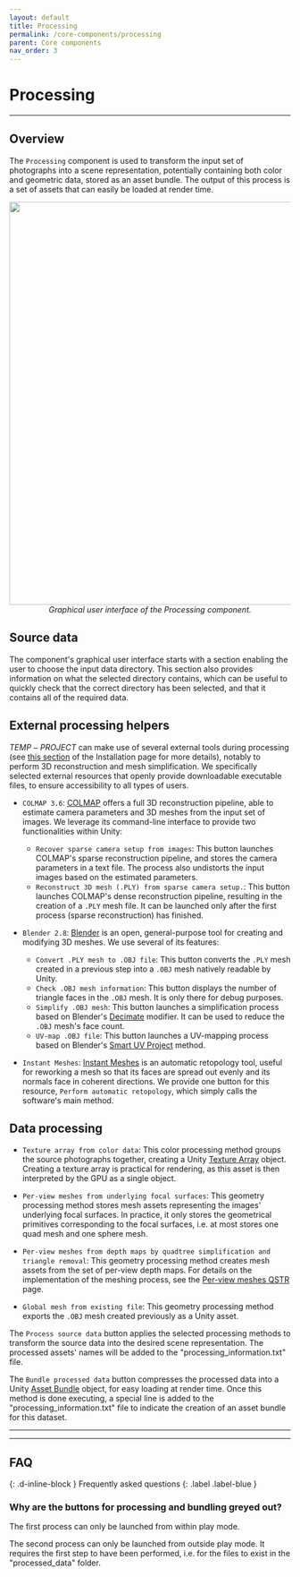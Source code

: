 ```yaml
---
layout: default
title: Processing
permalink: /core-components/processing
parent: Core components
nav_order: 3
---
```


# Processing

* * *

## Overview

The `Processing` component is used to transform the input set of photographs into a scene representation, potentially containing both color and geometric data, stored as an asset bundle. The output of this process is a set of assets that can easily be loaded at render time. 

<p align="center">
      <img src="https://github.com/DinechinGreg/temp-project/raw/master/docs/illustrations/TerrainsProcessing2.png" alt="" width="1280" height="720"><br><i>Graphical user interface of the Processing component.</i>
</p>

## Source data

The component's graphical user interface starts with a section enabling the user to choose the input data directory. This section also provides information on what the selected directory contains, which can be useful to quickly check that the correct directory has been selected, and that it contains all of the required data.

## External processing helpers

$TEMP-PROJECT$ can make use of several external tools during processing (see [this section](https://dinechingreg.github.io/temp-project/getting-started/installation#optional-steps-linked-external-tools) of the Installation page for more details), notably to perform 3D reconstruction and mesh simplification. We specifically selected external resources that openly provide downloadable executable files, to ensure accessibility to all types of users.

- `COLMAP 3.6`: [COLMAP](http://colmap.github.io/) offers a full 3D reconstruction pipeline, able to estimate camera parameters and 3D meshes from the input set of images. We leverage its command-line interface to provide two functionalities within Unity:
  - `Recover sparse camera setup from images`: This button launches COLMAP's sparse reconstruction pipeline, and stores the camera parameters in a text file. The process also undistorts the input images based on the estimated parameters.
  - `Reconstruct 3D mesh (.PLY) from sparse camera setup.`: This button launches COLMAP's dense reconstruction pipeline, resulting in the creation of a `.PLY` mesh file. It can be launched only after the first process (sparse reconstruction) has finished.
  
- `Blender 2.8`: [Blender](https://www.blender.org/) is an open, general-purpose tool for creating and modifying 3D meshes. We use several of its features:
  - `Convert .PLY mesh to .OBJ file`: This button converts the `.PLY` mesh created in a previous step into a `.OBJ` mesh natively readable by Unity.
  - `Check .OBJ mesh information`: This button displays the number of triangle faces in the `.OBJ` mesh. It is only there for debug purposes.
  - `Simplify .OBJ mesh`: This button launches a simplification process based on Blender's [Decimate](https://docs.blender.org/manual/en/latest/modeling/modifiers/generate/decimate.html) modifier. It can be used to reduce the `.OBJ` mesh's face count.
  - `UV-map .OBJ file`: This button launches a UV-mapping process based on Blender's [Smart UV Project](https://docs.blender.org/manual/en/latest/modeling/meshes/editing/uv/unwrapping/mapping_types.html#smart-uv-project) method.
  
- `Instant Meshes`: [Instant Meshes](https://github.com/wjakob/instant-meshes) is an automatic retopology tool, useful for reworking a mesh so that its faces are spread out evenly and its normals face in coherent directions. We provide one button for this resource, `Perform automatic retopology`, which simply calls the software's main method.

## Data processing

- `Texture array from color data`: This color processing method groups the source photographs together, creating a Unity [Texture Array](https://docs.unity3d.com/Manual/SL-TextureArrays.html) object. Creating a texture array is practical for rendering, as this asset is then interpreted by the GPU as a single object.

- `Per-view meshes from underlying focal surfaces`: This geometry processing method stores mesh assets representing the images' underlying focal surfaces. In practice, it only stores the geometrical primitives corresponding to the focal surfaces, i.e. at most stores one quad mesh and one sphere mesh.

- `Per-view meshes from depth maps by quadtree simplification and triangle removal`: This geometry processing method creates mesh assets from the set of per-view depth maps. For details on the implementation of the meshing process, see the [Per-view meshes QSTR](https://dinechingreg.github.io/temp-project/shader-implementations/per-view-meshes-qstr) page.

- `Global mesh from existing file`: This geometry processing method exports the `.OBJ` mesh created previously as a Unity asset.

The `Process source data` button applies the selected processing methods to transform the source data into the desired scene representation. The processed assets' names will be added to the "processing_information.txt" file.

The `Bundle processed data` button compresses the processed data into a Unity [Asset Bundle](https://docs.unity3d.com/Manual/AssetBundlesIntro.html) object, for easy loading at render time. Once this method is done executing, a special line is added to the "processing_information.txt" file to indicate the creation of an asset bundle for this dataset.

* * *
* * *

## FAQ
{: .d-inline-block }
Frequently asked questions
{: .label .label-blue }

### Why are the buttons for processing and bundling greyed out?

The first process can only be launched from within play mode.

The second process can only be launched from outside play mode. It requires the first step to have been performed, i.e. for the files to exist in the "processed_data" folder.
